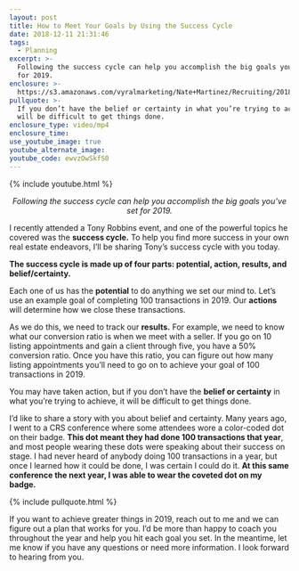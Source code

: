 ```yaml
---
layout: post
title: How to Meet Your Goals by Using the Success Cycle
date: 2018-12-11 21:31:46
tags:
  - Planning
excerpt: >-
  Following the success cycle can help you accomplish the big goals you’ve set
  for 2019.
enclosure: >-
  https://s3.amazonaws.com/vyralmarketing/Nate+Martinez/Recruiting/2018/Valley+of+the+Sun+Real+Estate+Agent-+Success+Cycle.mp4
pullquote: >-
  If you don’t have the belief or certainty in what you’re trying to achieve, it
  will be difficult to get things done.
enclosure_type: video/mp4
enclosure_time:
use_youtube_image: true
youtube_alternate_image:
youtube_code: ewvzOwSkfS0
---
```


{% include youtube.html %}

<p style="text-align: center;"><em>Following the success cycle can help you accomplish the big goals you’ve set for 2019.</em></p>

I recently attended a Tony Robbins event, and one of the powerful topics he covered was the **success cycle.** To help you find more success in your own real estate endeavors, I’ll be sharing Tony’s success cycle with you today.

**The success cycle is made up of four parts: potential, action, results, and belief/certainty.**

Each one of us has the **potential** to do anything we set our mind to. Let’s use an example goal of completing 100 transactions in 2019. Our **actions** will determine how we close these transactions.&nbsp;

As we do this, we need to track our **results.** For example, we need to know what our conversion ratio is when we meet with a seller. If you go on 10 listing appointments and gain a client through five, you have a 50% conversion ratio. Once you have this ratio, you can figure out how many listing appointments you’ll need to go on to achieve your goal of 100 transactions in 2019.

You may have taken action, but if you don’t have the **belief or certainty** in what you’re trying to achieve, it will be difficult to get things done.&nbsp;

I’d like to share a story with you about belief and certainty. Many years ago, I went to a CRS conference where some attendees wore a color-coded dot on their badge. **This dot meant they had done 100 transactions that year**, and most people wearing these dots were speaking about their success on stage. I had never heard of anybody doing 100 transactions in a year, but once I learned how it could be done, I was certain I could do it. **At this same conference the next year, I was able to wear the coveted dot on my badge.**

{% include pullquote.html %}

If you want to achieve greater things in 2019, reach out to me and we can figure out a plan that works for you. I’d be more than happy to coach you throughout the year and help you hit each goal you set. In the meantime, let me know if you have any questions or need more information. I look forward to hearing from you.